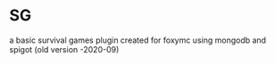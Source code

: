 # SG
a basic survival games plugin created for foxymc using mongodb and spigot
(old version -2020-09)

